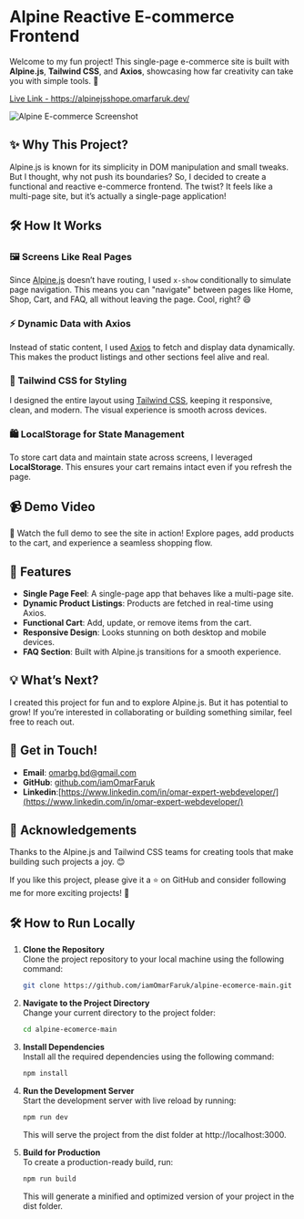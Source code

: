 
# Alpine Reactive E-commerce Frontend

Welcome to my fun project! This single-page e-commerce site is built with **Alpine.js**, **Tailwind CSS**, and **Axios**, showcasing how far creativity can take you with simple tools. 🚀

<a href="https://alpinejsshope.omarfaruk.dev/" target="_blank">Live Link - https://alpinejsshope.omarfaruk.dev/</a>


![Alpine E-commerce Screenshot](https://github.com/iamOmarFaruk/alpine-ecomerce-main/blob/main/screenshoot.png?raw=true)

## ✨ Why This Project?
Alpine.js is known for its simplicity in DOM manipulation and small tweaks. But I thought, why not push its boundaries? So, I decided to create a functional and reactive e-commerce frontend. The twist? It feels like a multi-page site, but it’s actually a single-page application!

## 🛠️ How It Works

### 🖼️ Screens Like Real Pages
Since [Alpine.js](https://alpinejs.dev/) doesn’t have routing, I used `x-show` conditionally to simulate page navigation. This means you can "navigate" between pages like Home, Shop, Cart, and FAQ, all without leaving the page. Cool, right? 😄

### ⚡ Dynamic Data with Axios
Instead of static content, I used [Axios](https://axios-http.com/docs/intro) to fetch and display data dynamically. This makes the product listings and other sections feel alive and real.

### 🎨 Tailwind CSS for Styling
I designed the entire layout using [Tailwind CSS](https://tailwindcss.com/), keeping it responsive, clean, and modern. The visual experience is smooth across devices.

### 🛍️ LocalStorage for State Management
To store cart data and maintain state across screens, I leveraged **LocalStorage**. This ensures your cart remains intact even if you refresh the page.

## 📹 Demo Video
🎥 Watch the full demo to see the site in action! Explore pages, add products to the cart, and experience a seamless shopping flow.

## 🌟 Features
- **Single Page Feel**: A single-page app that behaves like a multi-page site.  
- **Dynamic Product Listings**: Products are fetched in real-time using Axios.  
- **Functional Cart**: Add, update, or remove items from the cart.  
- **Responsive Design**: Looks stunning on both desktop and mobile devices.  
- **FAQ Section**: Built with Alpine.js transitions for a smooth experience.  

## 💡 What’s Next?
I created this project for fun and to explore Alpine.js. But it has potential to grow! If you’re interested in collaborating or building something similar, feel free to reach out.


## 📩 Get in Touch!
- **Email**: [omarbg.bd@gmail.com](mailto:omarbg.bd@gmail.com)  
- **GitHub**: [github.com/iamOmarFaruk](https://github.com/iamOmarFaruk)
- **Linkedin**:[https://www.linkedin.com/in/omar-expert-webdeveloper/](https://www.linkedin.com/in/omar-expert-webdeveloper/)

## 🖤 Acknowledgements
Thanks to the Alpine.js and Tailwind CSS teams for creating tools that make building such projects a joy. 😊

If you like this project, please give it a ⭐ on GitHub and consider following me for more exciting projects! 🚀



## 🛠️ How to Run Locally

1. **Clone the Repository**  
   Clone the project repository to your local machine using the following command:
   ```bash
   git clone https://github.com/iamOmarFaruk/alpine-ecomerce-main.git
   ```

2. **Navigate to the Project Directory**  
   Change your current directory to the project folder:
   ```bash
   cd alpine-ecomerce-main
   ```

3. **Install Dependencies**  
   Install all the required dependencies using the following command:
    ```bash
   npm install
   ```

5. **Run the Development Server**  
  Start the development server with live reload by running:
   ```bash
   npm run dev
   ```
   This will serve the project from the dist folder at http://localhost:3000.

6. **Build for Production**  
   To create a production-ready build, run:
    ```bash
   npm run build
   ```
   This will generate a minified and optimized version of your project in the dist folder.



